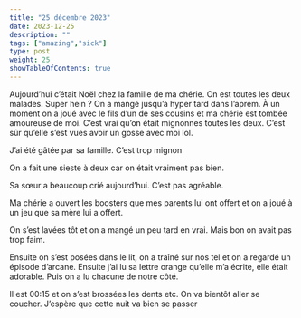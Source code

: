 ```yaml
---
title: "25 décembre 2023"
date: 2023-12-25
description: ""
tags: ["amazing","sick"]
type: post
weight: 25
showTableOfContents: true
---
```


Aujourd’hui c’était Noël chez la famille de ma chérie. On est toutes les deux malades. Super hein ? On a mangé jusqu’à hyper tard dans l’aprem. À un moment on a joué avec le fils d’un de ses cousins et ma chérie est tombée amoureuse de moi. C’est vrai qu’on était mignonnes toutes les deux. C’est sûr qu’elle s’est vues avoir un gosse avec moi lol. 

J’ai été gâtée par sa famille. C’est trop mignon

On a fait une sieste à deux car on était vraiment pas bien.

Sa sœur a beaucoup crié aujourd’hui. C’est pas agréable. 

Ma chérie a ouvert les boosters que mes parents lui ont offert et on a joué à un jeu que sa mère lui a offert. 

On s’est lavées tôt et on a mangé un peu tard en vrai. Mais bon on avait pas trop faim. 

Ensuite on s’est posées dans le lit, on a traîné sur nos tel et on a regardé un épisode d’arcane. Ensuite j’ai lu sa lettre orange qu’elle m’a écrite, elle était adorable. Puis on a lu chacune de notre côté. 

Il est 00:15 et on s’est brossées les dents etc. On va bientôt aller se coucher. J’espère que cette nuit va bien se passer 